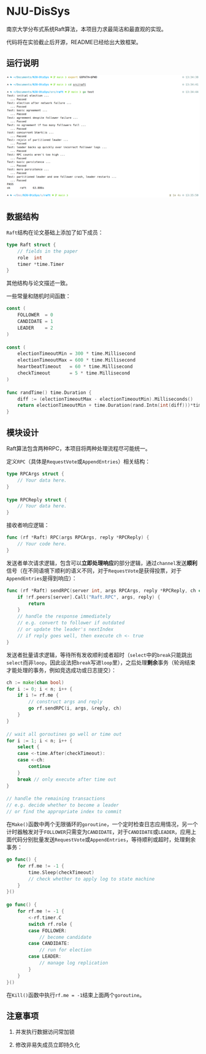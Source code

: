 # NJU-DisSys

南京大学分布式系统Raft算法，本项目力求最简洁和最直观的实现。

代码将在实验截止后开源，README已经给出大致框架。

## 运行说明

![](asset/run.png)

## 数据结构

`Raft`结构在论文基础上添加了如下成员：

```go
type Raft struct {
    // fields in the paper
    role  int
    timer *time.Timer
}
```

其他结构与论文描述一致。

一些常量和随机时间函数：

```go
const (
    FOLLOWER  = 0
    CANDIDATE = 1
    LEADER    = 2
)

const (
    electionTimeoutMin = 300 * time.Millisecond
    electionTimeoutMax = 600 * time.Millisecond
    heartbeatTimeout   = 60 * time.Millisecond
    checkTimeout       = 5 * time.Millisecond
)

func randTime() time.Duration {
    diff := (electionTimeoutMax - electionTimeoutMin).Milliseconds()
    return electionTimeoutMin + time.Duration(rand.Intn(int(diff)))*time.Millisecond
}
```

## 模块设计

Raft算法包含两种RPC，本项目将两种处理流程尽可能统一。

定义`RPC`（具体是`RequestVote`或`AppendEntries`）相关结构：

```go
type RPCArgs struct {
    // Your data here.
}

type RPCReply struct {
    // Your data here.
}
```

接收者响应逻辑：

```go
func (rf *Raft) RPC(args RPCArgs, reply *RPCReply) {
    // Your code here.
}
```

发送者单次请求逻辑，包含可以**立即处理响应**的部分逻辑，通过`channel`发送**顺利**信号（在不同语境下顺利的语义不同，对于`RequestVote`是获得投票，对于`AppendEntries`是得到响应）：

```go
func (rf *Raft) sendRPC(server int, args RPCArgs, reply *RPCReply, ch chan bool) {
    if !rf.peers[server].Call("Raft.RPC", args, reply) {
        return
    }
    // handle the response immediately
    // e.g. convert to follower if outdated
    // or update the leader's nextIndex
    // if reply goes well, then execute ch <- true
}
```

发送者批量请求逻辑，等待所有发收顺利或者超时（`select`中的`break`只能跳出`select`而非`loop`，因此设法把`break`写进`loop`里），之后处理**剩余**事务（轮询结束才能处理的事务，例如竞选成功或日志提交）：

```go
ch := make(chan bool)
for i := 0; i < n; i++ {
    if i != rf.me {
        // construct args and reply
        go rf.sendRPC(i, args, &reply, ch)
    }
}

// wait all goroutines go well or time out
for i := 1; i < n; i++ {
    select {
    case <-time.After(checkTimeout):
    case <-ch:
        continue
    }
    break // only execute after time out
}

// handle the remaining transactions
// e.g. decide whether to become a leader
// or find the appropriate index to commit
```

在`Make()`函数中两个无限循环的`goroutine`，一个定时检查日志应用情况，另一个计时器触发对于`FOLLOWER`只需变为`CANDIDATE`，对于`CANDIDATE`或`LEADER`，应用上面代码分别批量发送`RequestVote`或`AppendEntries`，等待顺利或超时，处理剩余事务：

```go
go func() {
    for rf.me != -1 {
        time.Sleep(checkTimeout)
        // check whether to apply log to state machine
    }
}()

go func() {
    for rf.me != -1 {
        <-rf.timer.C
        switch rf.role {
        case FOLLOWER:
            // become candidate
        case CANDIDATE:
            // run for election
        case LEADER:
            // manage log replication
        }
    }
}()
```

在`Kill()`函数中执行`rf.me = -1`结束上面两个`goroutine`。

## 注意事项

1. 并发执行数据访问常加锁

2. 修改非易失成员立即持久化
